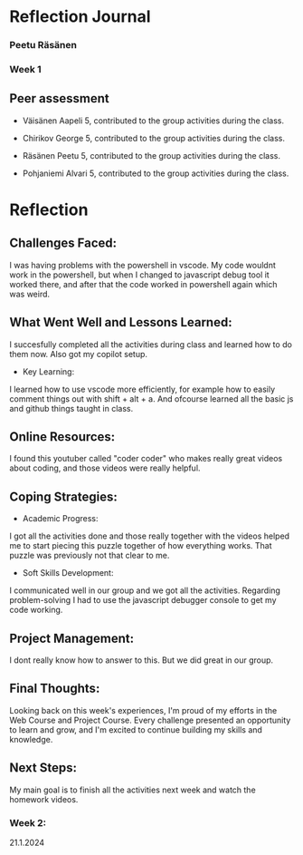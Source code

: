 # Reflection Journal
### **Peetu Räsänen**
### Week 1

## Peer assessment
- Väisänen Aapeli 5, contributed to the group activities during the class.

- 	Chirikov George 5, contributed to the group activities during the class.
- 	Räsänen Peetu 5, contributed to the group activities during the class.
- 	Pohjaniemi Alvari 5, contributed to the group activities during the class.

# Reflection

## Challenges Faced:
I was having problems with the powershell in vscode. My code wouldnt work in the powershell, but when I changed to javascript debug tool it worked there, and after that the code worked in powershell again which was weird.

## What Went Well and Lessons Learned:
I succesfully completed all the activities during class and learned how to do them now. Also got my copilot setup.

- Key Learning:

I learned how to use vscode more efficiently, for example how to easily comment things out with shift + alt + a. And ofcourse learned all the basic js and github things taught in class.

## Online Resources:
I found this youtuber called "coder coder" who makes really great videos about coding, and those videos were really helpful.

## Coping Strategies:
- Academic Progress:

I got all the activities done and those really together with the videos helped me to start piecing this puzzle together of how everything works. That puzzle was previously not that clear to me.

- Soft Skills Development:

I communicated well in our group and we got all the activities. Regarding problem-solving I had to use the javascript debugger console to get my code working. 

## Project Management:
I dont really know how to answer to this. But we did great in our group.

## Final Thoughts:
Looking back on this week's experiences, I'm proud of my efforts in the Web Course and Project Course. Every challenge presented an opportunity to learn and grow, and I'm excited to continue building my skills and knowledge.

## Next Steps:
My main goal is to finish all the activities next week and watch the homework videos.

### Week 2: 

21.1.2024